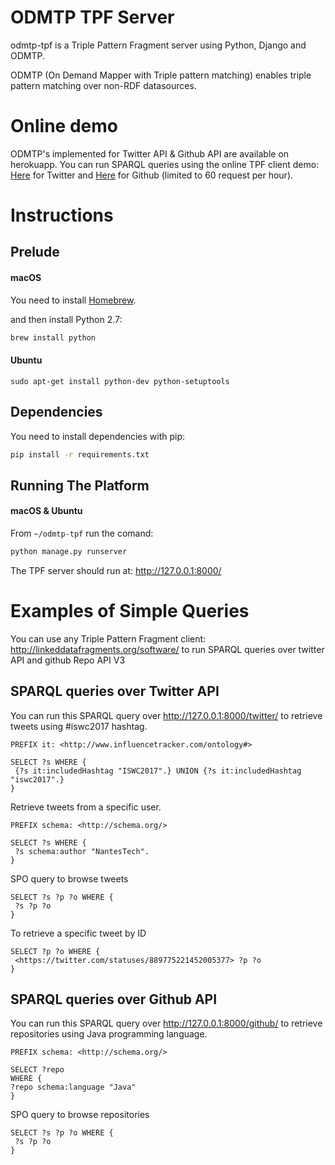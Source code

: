 # ODMTP TPF Server
odmtp-tpf is a Triple Pattern Fragment server using Python, Django and ODMTP.

ODMTP (On Demand Mapper with Triple pattern matching) enables triple pattern matching over non-RDF datasources.

# Online demo

ODMTP's implemented for Twitter API & Github API are available on herokuapp. You can run SPARQL queries using the online TPF client demo: [Here](http://client.linkeddatafragments.org/#datasources=https%3A%2F%2Fodmtp.herokuapp.com%2Ftwitter%2F&query=PREFIX%20schema%3A%20%3Chttp%3A%2F%2Fschema.org%2F%3E%0A%0ASELECT%20%3Fs%20WHERE%20%7B%0A%20%3Fs%20schema%3Aauthor%20%22NantesTech%22.%0A%7D) for Twitter and [Here](http://client.linkeddatafragments.org/#datasources=https%3A%2F%2Fodmtp.herokuapp.com%2Fgithub%2F&query=PREFIX%20schema%3A%20%3Chttp%3A%2F%2Fschema.org%2F%3E%0A%0ASELECT%20%3Frepo%0AWHERE%20%7B%0A%3Frepo%20schema%3Alanguage%20%22Java%22%0A%7D) for Github (limited to 60 request per hour).

# Instructions
## Prelude

#### macOS
You need to install [Homebrew](http://brew.sh/).

and then install Python 2.7:
```bash
brew install python
```
#### Ubuntu
```
sudo apt-get install python-dev python-setuptools
```

## Dependencies
You need to install dependencies with pip:
```bash
pip install -r requirements.txt
```

## Running The Platform
#### macOS & Ubuntu
From `~/odmtp-tpf` run the comand:
```bash
python manage.py runserver
```

The TPF server should run at: http://127.0.0.1:8000/

# Examples of Simple Queries
You can use any Triple Pattern Fragment client: http://linkeddatafragments.org/software/
to run SPARQL queries over twitter API and github Repo API V3
## SPARQL queries over Twitter API
You can run this SPARQL query over http://127.0.0.1:8000/twitter/ to retrieve tweets using #iswc2017 hashtag.
```sparql
PREFIX it: <http://www.influencetracker.com/ontology#>

SELECT ?s WHERE {
 {?s it:includedHashtag "ISWC2017".} UNION {?s it:includedHashtag "iswc2017".}
}
```

Retrieve tweets from a specific user.
```sparql
PREFIX schema: <http://schema.org/>

SELECT ?s WHERE {
 ?s schema:author "NantesTech".
}
```

SPO query to browse tweets
```sparql
SELECT ?s ?p ?o WHERE {
 ?s ?p ?o
}
```

To retrieve a specific tweet by ID
```sparql
SELECT ?p ?o WHERE {
 <https://twitter.com/statuses/889775221452005377> ?p ?o
}
```

## SPARQL queries over Github API
You can run this SPARQL query over http://127.0.0.1:8000/github/ to retrieve repositories using Java programming language.
```sparql
PREFIX schema: <http://schema.org/>

SELECT ?repo
WHERE {
?repo schema:language "Java"
}
```

SPO query to browse repositories
```sparql
SELECT ?s ?p ?o WHERE {
 ?s ?p ?o
}
```
